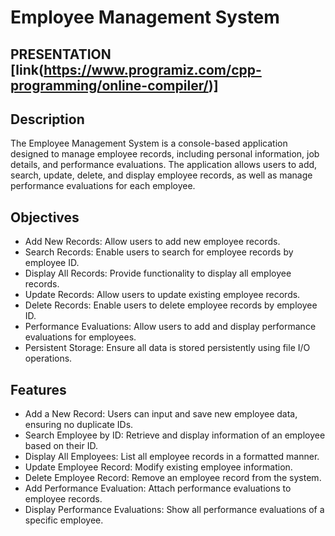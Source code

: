# Employee Management System

## PRESENTATION [link(https://www.programiz.com/cpp-programming/online-compiler/)]

## Description
The Employee Management System is a console-based application designed to manage employee records, including personal information, job details, and performance evaluations. The application allows users to add, search, update, delete, and display employee records, as well as manage performance evaluations for each employee.

## Objectives
- Add New Records: Allow users to add new employee records.
- Search Records: Enable users to search for employee records by employee ID.
- Display All Records: Provide functionality to display all employee records.
- Update Records: Allow users to update existing employee records.
- Delete Records: Enable users to delete employee records by employee ID.
- Performance Evaluations: Allow users to add and display performance evaluations for employees.
- Persistent Storage: Ensure all data is stored persistently using file I/O operations.
## Features
- Add a New Record: Users can input and save new employee data, ensuring no duplicate IDs.
- Search Employee by ID: Retrieve and display information of an employee based on their ID.
- Display All Employees: List all employee records in a formatted manner.
- Update Employee Record: Modify existing employee information.
- Delete Employee Record: Remove an employee record from the system.
- Add Performance Evaluation: Attach performance evaluations to employee records.
- Display Performance Evaluations: Show all performance evaluations of a specific employee.
